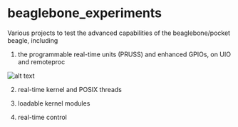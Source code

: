 # beaglebone_experiments
Various projects to test the advanced capabilities of the beaglebone/pocket beagle, including

1) the programmable real-time units (PRUSS) and enhanced GPIOs, on UIO and remoteproc 

![alt text](http://github.com/takiszourntos/beaglebone_experiments/images_and_videos/PRUSS_pocket_beagle_setup.JPG)

2) real-time kernel and POSIX threads

3) loadable kernel modules

4) real-time control
